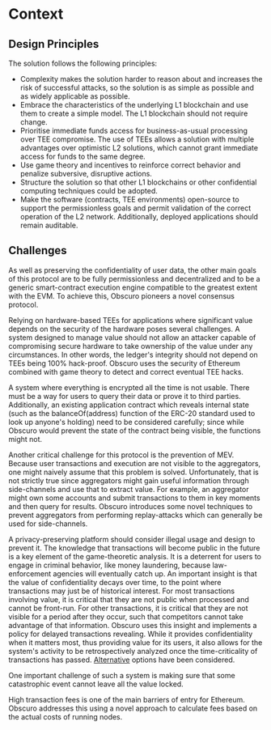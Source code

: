 # Context
## Design Principles
The solution follows the following principles:
* Complexity makes the solution harder to reason about and increases the risk of successful attacks, so the solution is as simple as possible and as widely applicable as possible.
* Embrace the characteristics of the underlying L1 blockchain and use them to create a simple model. The L1 blockchain should not require change.
* Prioritise immediate funds access for business-as-usual processing over TEE compromise. The use of TEEs allows a solution with multiple advantages over optimistic L2 solutions, which cannot grant immediate access for funds to the same degree.
* Use game theory and incentives to reinforce correct behavior and penalize subversive, disruptive actions.
* Structure the solution so that other L1 blockchains or other confidential computing techniques could be adopted.
* Make the software (contracts, TEE environments) open-source to support the permissionless goals and permit validation of the correct operation of the L2 network. Additionally, deployed applications should remain auditable.

## Challenges
As well as preserving the confidentiality of user data, the other main goals of this protocol are to be fully permissionless and decentralized and to be a generic smart-contract execution engine compatible to the greatest extent with the EVM. To achieve this, Obscuro pioneers a novel consensus protocol.

Relying on hardware-based TEEs for applications where significant value depends on the security of the hardware poses several challenges. A system designed to manage value should not allow an attacker capable of compromising secure hardware to take ownership of the value under any circumstances. In other words, the ledger's integrity should not depend on TEEs being 100% hack-proof. Obscuro uses the security of Ethereum combined with game theory to detect and correct eventual TEE hacks.

A system where everything is encrypted all the time is not usable. There must be a way for users to query their data or prove it to third parties. Additionally, an existing application contract which reveals internal state (such as the balanceOf(address) function of the ERC-20 standard used to look up anyone's holding) need to be considered carefully; since while Obscuro would prevent the state of the contract being visible, the functions might not.

Another critical challenge for this protocol is the prevention of MEV. Because user transactions and execution are not visible to the aggregators, one might naively assume that this problem is solved. Unfortunately, that is not strictly true since aggregators might gain useful information through side-channels and use that to extract value. For example, an aggregator might own some accounts and submit transactions to them in key moments and then query for results. Obscuro introduces some novel techniques to prevent aggregators from performing replay-attacks which can generally be used for side-channels.

A privacy-preserving platform should consider illegal usage and design to prevent it.  The knowledge that transactions will become public in the future is a key element of the game-theoretic analysis. It is a deterrent for users to engage in criminal behavior, like money laundering, because law-enforcement agencies will eventually catch up. An important insight is that the value of confidentiality decays over time, to the point where transactions may just be of historical interest. For most transactions involving value, it is critical that they are not public when processed and cannot be front-run. For other transactions, it is critical that they are not visible for a period after they occur, such that competitors cannot take advantage of that information. Obscuro uses this insight and implements a policy for delayed transactions revealing. While it provides confidentiality when it matters most, thus providing value for its users, it also allows for the system's activity to be retrospectively analyzed once the time-criticality of transactions has passed. [Alternative](./appendix#alternative-revelation-options) options have been considered.

One important challenge of such a system is making sure that some catastrophic event cannot leave all the value locked.

High transaction fees is one of the main barriers of entry for Ethereum. Obscuro addresses this using a novel approach to calculate fees based on the actual costs of running nodes.